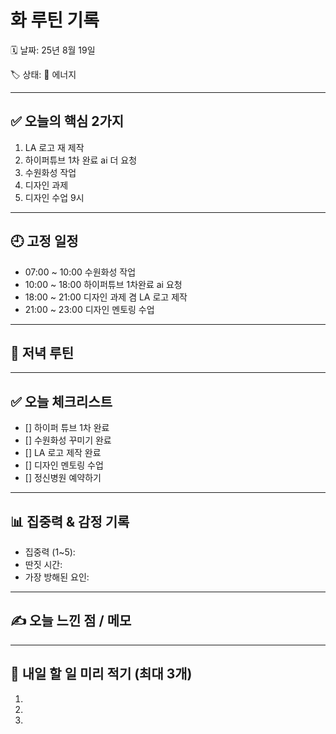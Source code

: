 # 화 루틴 기록

🗓 날짜: 25년 8월 19일

🏷 상태:  💪 에너지 

---

## ✅ 오늘의 핵심 2가지
1. LA 로고 재 제작
2. 하이퍼튜브 1차 완료 ai 더 요청
3. 수원화성 작업
4. 디자인 과제
5. 디자인 수업 9시

---

## 🕘 고정 일정
- 07:00 ~ 10:00 수원화성 작업
- 10:00 ~ 18:00 하이퍼튜브 1차완료 ai 요청
- 18:00 ~ 21:00 디자인 과제 겸 LA 로고 제작
- 21:00 ~ 23:00 디자인 멘토링 수업 

---

## 🌙 저녁 루틴


---

## ✅ 오늘 체크리스트
- [] 하이퍼 튜브 1차 완료
- [] 수원화성 꾸미기 완료
- [] LA 로고 제작 완료
- [] 디자인 멘토링 수업
- [] 정신병원 예약하기


---

## 📊 집중력 & 감정 기록
- 집중력 (1~5): 
- 딴짓 시간: 
- 가장 방해된 요인: 

---

## ✍️ 오늘 느낀 점 / 메모

> 

---

## 📌 내일 할 일 미리 적기 (최대 3개)
1. 
2. 
3. 
